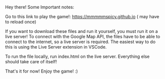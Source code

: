 



Hey there! Some Important notes:

Go to this link to play the game!: https://mmmmmspicy.github.io ( may have to reload once)

If you want to download these files and run it yourself, you must run it on a live server! To connect with the Google Map API, the files have to be able to connect to the internet, so a live server is required. The easiest way to do this is using the Live Server extension in VSCode.

To run the file locally, run index.html on the live server. Everything else should take care of itself!

That's it for now! Enjoy the game! :)
